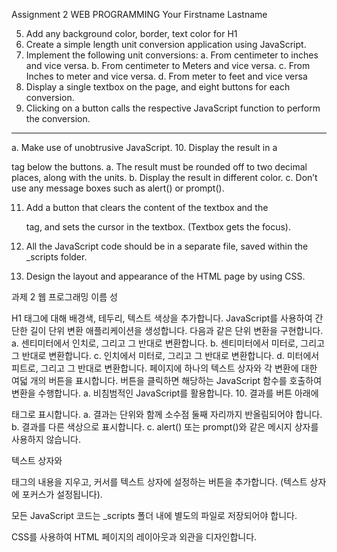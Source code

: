 Assignment 2 
WEB PROGRAMMING
Your Firstname Lastname 


5.	Add any background color, border, text color    for H1
6.	Create a simple length unit conversion application using JavaScript. 
7.	Implement the following unit conversions: 
a.	From centimeter to inches and vice versa. 
b.	From centimeter to Meters and vice versa. 
c.	From Inches to meter and vice versa. 
d.	From meter to feet and vice versa
8.	Display a single textbox on the page, and eight buttons for each conversion. 
9.	Clicking on a button calls the respective JavaScript function to perform the conversion. 
------------------------
a.	Make use of unobtrusive JavaScript. 
10.	Display the result in a <p> tag below the buttons. 
a.	The result must be rounded off to two decimal places, along with the units.
b.	Display the result in different color. 
c.	Don’t use any message boxes such as alert() or prompt(). 

11.	Add a button that clears the content of the textbox and the <p> tag, and sets the cursor in the textbox. (Textbox gets the focus). 

12.	All the JavaScript code should be in a separate file, saved within the _scripts folder. 
13.	Design the layout and appearance of the HTML page by using CSS. 



과제 2
웹 프로그래밍
이름 성

H1 태그에 대해 배경색, 테두리, 텍스트 색상을 추가합니다.
JavaScript를 사용하여 간단한 길이 단위 변환 애플리케이션을 생성합니다.
다음과 같은 단위 변환을 구현합니다.
a. 센티미터에서 인치로, 그리고 그 반대로 변환합니다.
b. 센티미터에서 미터로, 그리고 그 반대로 변환합니다.
c. 인치에서 미터로, 그리고 그 반대로 변환합니다.
d. 미터에서 피트로, 그리고 그 반대로 변환합니다.
페이지에 하나의 텍스트 상자와 각 변환에 대한 여덟 개의 버튼을 표시합니다.
버튼을 클릭하면 해당하는 JavaScript 함수를 호출하여 변환을 수행합니다.
a. 비침범적인 JavaScript를 활용합니다. 
10. 결과를 버튼 아래에 <p> 태그로 표시합니다.
a. 결과는 단위와 함께 소수점 둘째 자리까지 반올림되어야 합니다.
b. 결과를 다른 색상으로 표시합니다.
c. alert() 또는 prompt()와 같은 메시지 상자를 사용하지 않습니다.

텍스트 상자와 <p> 태그의 내용을 지우고, 커서를 텍스트 상자에 설정하는 버튼을 추가합니다. (텍스트 상자에 포커스가 설정됩니다).

모든 JavaScript 코드는 _scripts 폴더 내에 별도의 파일로 저장되어야 합니다.

CSS를 사용하여 HTML 페이지의 레이아웃과 외관을 디자인합니다.
